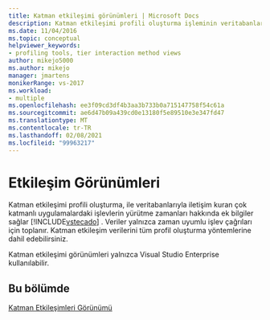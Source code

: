 ```yaml
---
title: Katman etkileşimi görünümleri | Microsoft Docs
description: Katman etkileşimi profili oluşturma işleminin veritabanlarıyla iletişim kuran çok katmanlı uygulamalardaki işlevlerin yürütme zamanları hakkında bilgi sağladığını öğrenin.
ms.date: 11/04/2016
ms.topic: conceptual
helpviewer_keywords:
- profiling tools, tier interaction method views
author: mikejo5000
ms.author: mikejo
manager: jmartens
monikerRange: vs-2017
ms.workload:
- multiple
ms.openlocfilehash: ee3f09cd3df4b3aa3b733b0a715147758f54c61a
ms.sourcegitcommit: ae6d47b09a439cd0e13180f5e89510e3e347fd47
ms.translationtype: MT
ms.contentlocale: tr-TR
ms.lasthandoff: 02/08/2021
ms.locfileid: "99963217"
---
```

# <a name="tier-interaction-views"></a>Etkileşim Görünümleri

Katman etkileşimi profili oluşturma, ile veritabanlarıyla iletişim kuran çok katmanlı uygulamalardaki işlevlerin yürütme zamanları hakkında ek bilgiler sağlar [!INCLUDE[vstecado](../data-tools/includes/vstecado_md.md)] . Veriler yalnızca zaman uyumlu işlev çağrıları için toplanır. Katman etkileşim verilerini tüm profil oluşturma yöntemlerine dahil edebilirsiniz.

Katman etkileşimi görünümleri yalnızca Visual Studio Enterprise kullanılabilir.

## <a name="in-this-section"></a>Bu bölümde

[Katman Etkileşimleri Görünümü](../profiling/tier-interactions-view.md)

